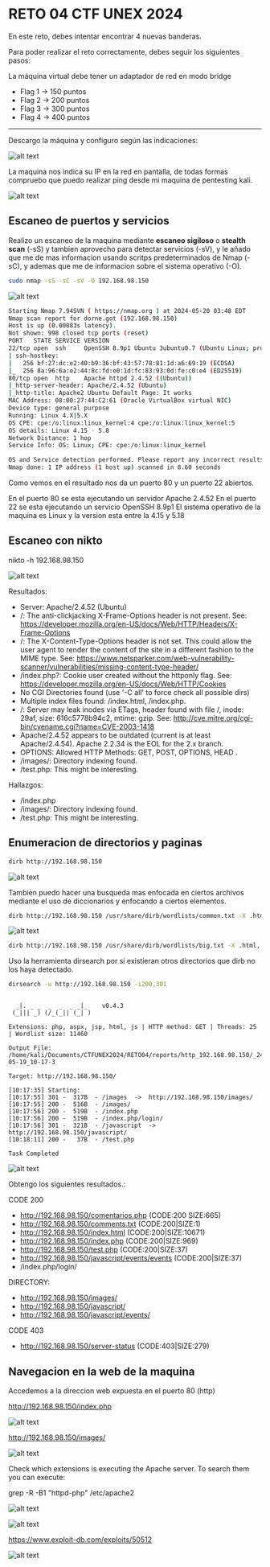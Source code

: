 # RETO 04 CTF UNEX 2024

En este reto, debes intentar encontrar 4 nuevas banderas.

Para poder realizar el reto correctamente, debes seguir los siguientes pasos:

La máquina virtual debe tener un adaptador de red en modo bridge

- Flag 1 -> 150 puntos
- Flag 2 -> 200 puntos
- Flag 3 -> 300 puntos
- Flag 4 -> 400 puntos

---

Descargo la máquina y configuro según las indicaciones:

![alt text](image-7.png)

La maquina nos indica su IP en la red en pantalla, de todas formas compruebo que puedo realizar ping desde mi maquina de pentesting kali.

![alt text](image-9.png)

## Escaneo de puertos y servicios

Realizo un escaneo de la maquina mediante **escaneo sigiloso** o **stealth scan** (-sS) y tambien aprovecho para detectar servicios (-sV), y le añado que me de mas informacion usando scritps predeterminados de Nmap (-sC), y ademas que me de informacion sobre el sistema operativo (-O).

```bash
sudo nmap -sS -sC -sV -O 192.168.98.150
```

![alt text](image-10.png)

```bash
Starting Nmap 7.94SVN ( https://nmap.org ) at 2024-05-20 03:48 EDT
Nmap scan report for dorne.got (192.168.98.150)
Host is up (0.00083s latency).
Not shown: 998 closed tcp ports (reset)
PORT   STATE SERVICE VERSION
22/tcp open  ssh     OpenSSH 8.9p1 Ubuntu 3ubuntu0.7 (Ubuntu Linux; protocol 2.0)
| ssh-hostkey: 
|   256 bf:27:dc:e2:40:b9:36:bf:43:57:78:81:1d:a6:69:19 (ECDSA)
|_  256 8a:96:6a:e2:44:8c:fd:e0:1d:fc:83:93:0d:fe:c0:e4 (ED25519)
80/tcp open  http    Apache httpd 2.4.52 ((Ubuntu))
|_http-server-header: Apache/2.4.52 (Ubuntu)
|_http-title: Apache2 Ubuntu Default Page: It works
MAC Address: 08:00:27:44:C2:61 (Oracle VirtualBox virtual NIC)
Device type: general purpose
Running: Linux 4.X|5.X
OS CPE: cpe:/o:linux:linux_kernel:4 cpe:/o:linux:linux_kernel:5
OS details: Linux 4.15 - 5.8
Network Distance: 1 hop
Service Info: OS: Linux; CPE: cpe:/o:linux:linux_kernel

OS and Service detection performed. Please report any incorrect results at https://nmap.org/submit/ .
Nmap done: 1 IP address (1 host up) scanned in 8.60 seconds
```

Como vemos en el resultado nos da un puerto 80 y un puerto 22 abiertos.

En el puerto 80 se esta ejecutando un servidor Apache 2.4.52
En el puerto 22 se esta ejecutando un servicio OpenSSH 8.9p1
El sistema operativo de la maquina es Linux y la version esta entre la 4.15 y 5.18

## Escaneo con nikto

nikto -h 192.168.98.150

![alt text](image-11.png)

Resultados:

+ Server: Apache/2.4.52 (Ubuntu)
+ /: The anti-clickjacking X-Frame-Options header is not present. See: https://developer.mozilla.org/en-US/docs/Web/HTTP/Headers/X-Frame-Options
+ /: The X-Content-Type-Options header is not set. This could allow the user agent to render the content of the site in a different fashion to the MIME type. See: https://www.netsparker.com/web-vulnerability-scanner/vulnerabilities/missing-content-type-header/
+ /index.php?: Cookie user created without the httponly flag. See: https://developer.mozilla.org/en-US/docs/Web/HTTP/Cookies
+ No CGI Directories found (use '-C all' to force check all possible dirs)
+ Multiple index files found: /index.html, /index.php.
+ /: Server may leak inodes via ETags, header found with file /, inode: 29af, size: 616c5778b94c2, mtime: gzip. See: http://cve.mitre.org/cgi-bin/cvename.cgi?name=CVE-2003-1418
+ Apache/2.4.52 appears to be outdated (current is at least Apache/2.4.54). Apache 2.2.34 is the EOL for the 2.x branch.
+ OPTIONS: Allowed HTTP Methods: GET, POST, OPTIONS, HEAD .
+ /images/: Directory indexing found.
+ /test.php: This might be interesting.

Hallazgos:

+ /index.php
+ /images/: Directory indexing found.
+ /test.php: This might be interesting.

## Enumeracion de directorios y paginas

```bash
dirb http://192.168.98.150
```

![alt text](image-13.png)

Tambien puedo hacer una busqueda mas enfocada en ciertos archivos mediante el uso de diccionarios y enfocando a ciertos elementos.

```bash
dirb http://192.168.98.150 /usr/share/dirb/wordlists/common.txt -X .html,.php,.txt,.sh,.jsp,.xml
```

![alt text](image-12.png)

```bash
dirb http://192.168.98.150 /usr/share/dirb/wordlists/big.txt -X .html,.php,.txt,.sh,.jsp,.xml,.js
```


Uso la herramienta dirsearch por si existieran otros directorios que dirb no los haya detectado.

```bash
dirsearch -u http://192.168.98.150 -i200,301
```

```

  _|. _ _  _  _  _ _|_    v0.4.3                                                                  
 (_||| _) (/_(_|| (_| )                                                                           
                                                                                                  
Extensions: php, aspx, jsp, html, js | HTTP method: GET | Threads: 25 | Wordlist size: 11460

Output File: /home/kali/Documents/CTFUNEX2024/RETO04/reports/http_192.168.98.150/_24-05-19_10-17-3

Target: http://192.168.98.150/

[10:17:35] Starting:                                                                              
[10:17:55] 301 -  317B  - /images  ->  http://192.168.98.150/images/        
[10:17:55] 200 -  516B  - /images/                                          
[10:17:56] 200 -  519B  - /index.php                                        
[10:17:56] 200 -  519B  - /index.php/login/                                 
[10:17:56] 301 -  321B  - /javascript  ->  http://192.168.98.150/javascript/
[10:18:11] 200 -   37B  - /test.php                                         
                                                                             
Task Completed 
```

![alt text](image-6.png)



Obtengo los siguientes resultados.:

CODE 200

+ http://192.168.98.150/comentarios.php (CODE:200 SIZE:665)
+ http://192.168.98.150/comments.txt (CODE:200|SIZE:1)
+ http://192.168.98.150/index.html (CODE:200|SIZE:10671)
+ http://192.168.98.150/index.php (CODE:200|SIZE:969)
+ http://192.168.98.150/test.php (CODE:200|SIZE:37)  
+ http://192.168.98.150/javascript/events/events (CODE:200|SIZE:37)
+ /index.php/login/ 

DIRECTORY:
+ http://192.168.98.150/images/
+ http://192.168.98.150/javascript/
+  http://192.168.98.150/javascript/events/

CODE 403

+ http://192.168.98.150/server-status (CODE:403|SIZE:279)

## Navegacion en la web de la maquina

Accedemos a la direccion web expuesta en el puerto 80 (http)

http://192.168.98.150/index.php

![alt text](image.png)

http://192.168.98.150/images/

![alt text](image-1.png)

Check which extensions is executing the Apache server. To search them you can execute:

grep -R -B1 "httpd-php" /etc/apache2


![alt text](image-2.png)

![alt text](image-3.png)

https://www.exploit-db.com/exploits/50512

![alt text](image-4.png)